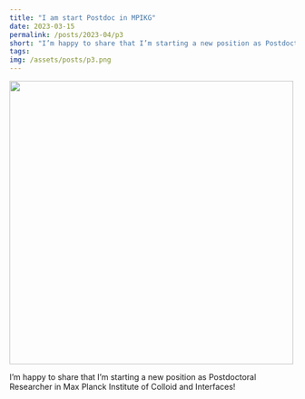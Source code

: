 ```yaml
---
title: "I am start Postdoc in MPIKG"
date: 2023-03-15
permalink: /posts/2023-04/p3
short: "I’m happy to share that I’m starting a new position as Postdoctoral Researcher in Max Planck Institute of Colloid and Interfaces!"
tags:
img: /assets/posts/p3.png
---
```


<div class="container">
    <img src="{{ site.baseurl }}/assets/posts/p3.png" style="width: 500px;"/>
</div>

I’m happy to share that I’m starting a new position as Postdoctoral Researcher in Max Planck Institute of Colloid and Interfaces!
